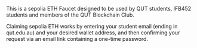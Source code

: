 This is a sepolia ETH Faucet designed to be used by QUT students, IFB452 students and members of the QUT Blockchain Club.

Claiming sepolia ETH works by entering your student email (ending in qut.edu.au) and your desired wallet address, and then confirming your request via an email link containing a one-time password.
